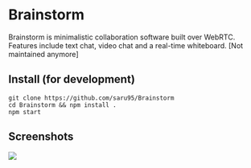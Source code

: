 # Brainstorm

Brainstorm is minimalistic collaboration software built over WebRTC. Features include text chat, video chat and a real-time whiteboard. [Not maintained anymore]

## Install (for development)

```
git clone https://github.com/saru95/Brainstorm
cd Brainstorm && npm install .
npm start
```

## Screenshots

![](https://raw.githubusercontent.com/saru95/Brainstorm/master/image.png)
